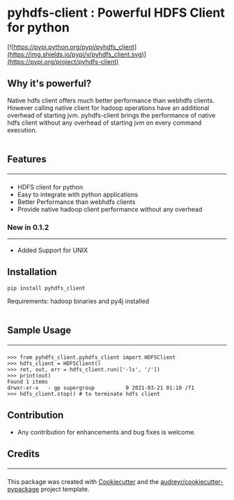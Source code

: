 # pyhdfs-client : Powerful HDFS Client for python

[![https://pypi.python.org/pypi/pyhdfs_client](https://img.shields.io/pypi/v/pyhdfs_client.svg)](https://pypi.org/project/pyhdfs-client)

## Why it's powerful?

Native hdfs client offers much better performance than webhdfs clients. However calling native client for hadoop operations have an additional overhead of starting jvm. pyhdfs-client brings the performance of native hdfs client without any overhead of starting jvm on every command execution.
<br>
<br>


## Features<hr>
- HDFS client for python
- Easy to integrate with python applications
- Better Performance than webhdfs clients
- Provide native hadoop client performance without any overhead

### New in 0.1.2 <hr>
- Added Support for UNIX

## Installation
```
pip install pyhdfs_client
```
 Requirements:  hadoop binaries and py4j installed<br><br>
## Sample Usage<hr>
```
>>> from pyhdfs_client.pyhdfs_client import HDFSClient
>>> hdfs_client = HDFSClient()
>>> ret, out, err = hdfs_client.run(['-ls', '/'])
>>> print(out)
Found 1 items
drwxr-xr-x   - gp supergroup          0 2021-03-21 01:10 /f1
>>> hdfs_client.stop() # to terminate hdfs client
```



## Contribution 
- Any contribution for enhancements and bug fixes is welcome.


## Credits<hr>
This package was created with [Cookiecutter](https://github.com/audreyr/cookiecutter) and the [audreyr/cookiecutter-pypackage](https://github.com/audreyr/cookiecutter-pypackage) project template.